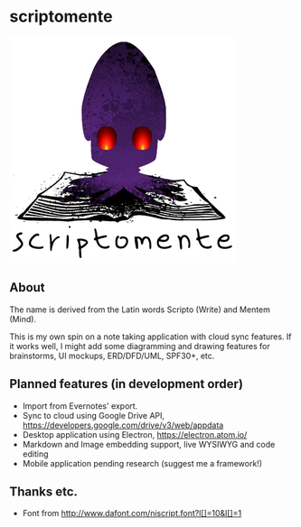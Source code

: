 # scriptomente
![Scriptomente Logo](/assets/Logo-01.png)

## About
The name is derived from the Latin words Scripto (Write) and Mentem (Mind). 

This is my own spin on a note taking application with cloud sync features. If it works well, I might add some diagramming and drawing features for brainstorms, UI mockups, ERD/DFD/UML, SPF30+, etc.

## Planned features (in development order)
- Import from Evernotes' export.
- Sync to cloud using Google Drive API, https://developers.google.com/drive/v3/web/appdata
- Desktop application using Electron, https://electron.atom.io/
- Markdown and Image embedding support, live WYSIWYG and code editing
- Mobile application pending research (suggest me a framework!)

## Thanks etc.
- Font from http://www.dafont.com/niscript.font?l[]=10&l[]=1
